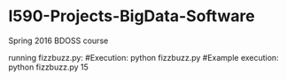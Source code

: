 # I590-Projects-BigData-Software
Spring 2016 BDOSS course

running fizzbuzz.py:
#Execution: python fizzbuzz.py <number>
#Example execution: python fizzbuzz.py 15
